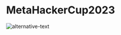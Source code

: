 ﻿# MetaHackerCup2023
<img src="https://drive.google.com/drive/my-drive?dmr=1&ec=wgc-drive-hero-goto" alt="alternative-text">
